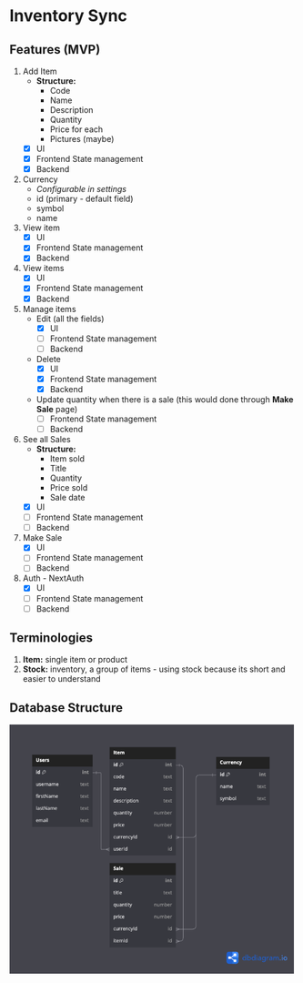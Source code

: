 # Inventory Sync

## Features (MVP)

1. Add Item
   -  **Structure:**
      -  Code
      -  Name
      -  Description
      -  Quantity
      -  Price for each
      -  Pictures (maybe)
   -  [x] UI
   -  [x] Frontend State management
   -  [x] Backend
1. Currency
   -  _Configurable in settings_
   -  id (primary - default field)
   -  symbol
   -  name
1. View item
   -  [x] UI
   -  [x] Frontend State management
   -  [x] Backend
1. View items
   -  [x] UI
   -  [x] Frontend State management
   -  [x] Backend
1. Manage items
   -  Edit (all the fields)
      -  [x] UI
      -  [ ] Frontend State management
      -  [ ] Backend
   -  Delete
      -  [x] UI
      -  [x] Frontend State management
      -  [x] Backend
   -  Update quantity when there is a sale (this would done through **Make Sale** page)
      -  [ ] Frontend State management
      -  [ ] Backend
1. See all Sales
   -  **Structure:**
      -  Item sold
      -  Title
      -  Quantity
      -  Price sold
      -  Sale date
   -  [x] UI
   -  [ ] Frontend State management
   -  [ ] Backend
1. Make Sale
   -  [x] UI
   -  [ ] Frontend State management
   -  [ ] Backend
1. Auth - NextAuth
   -  [x] UI
   -  [ ] Frontend State management
   -  [ ] Backend

## Terminologies

1. **Item:** single item or product
2. **Stock:** inventory, a group of items - using stock because its short and easier to understand

## Database Structure

<kbd>
<img src="./public/diagrams/db-diagram.png" alt="diagram" width="500px">
</kbd>
